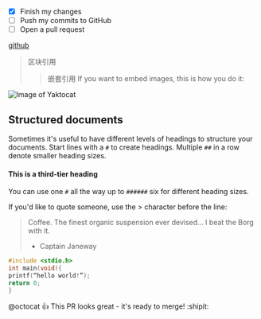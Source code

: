 - [x] Finish my changes
- [ ] Push my commits to GitHub
- [ ] Open a pull request

[github](http://github.com)
> 区块引用
>> 嵌套引用
If you want to embed images, this is how you do it:

![Image of Yaktocat](https://octodex.github.com/images/yaktocat.png)
## Structured documents

Sometimes it's useful to have different levels of headings to structure your documents. Start lines with a `#` to create headings. Multiple `##` in a row denote smaller heading sizes.

#### This is a third-tier heading

You can use one `#` all the way up to `######` six for different heading sizes.

If you'd like to quote someone, use the > character before the line:

> Coffee. The finest organic suspension ever devised... I beat the Borg with it.
> - Captain Janeway
```c
#include <stdio.h>
int main(void){
printf(“hello world!”);
return 0;
}
```
@octocat :+1: This PR looks great - it's ready to merge! :shipit:
